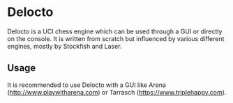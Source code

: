 # Delocto
Delocto is a UCI chess engine which can be used through a GUI or directly on the console. It is written from scratch but influenced by various different engines, mostly by Stockfish and Laser.

## Usage
It is recommended to use Delocto with a GUI like Arena (http://www.playwitharena.com) or Tarrasch (https://www.triplehappy.com).